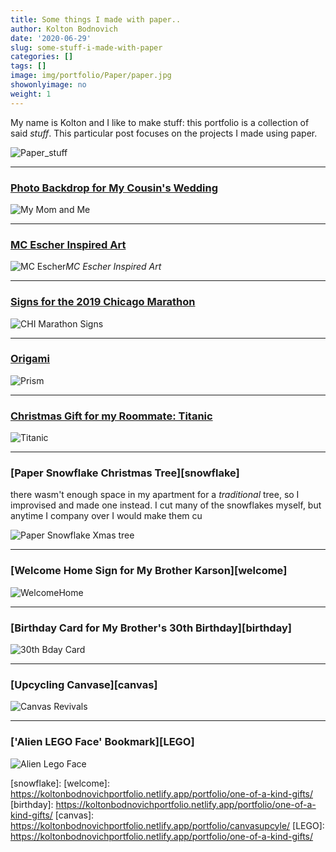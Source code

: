 ```yaml
---
title: Some things I made with paper..
author: Kolton Bodnovich
date: '2020-06-29'
slug: some-stuff-i-made-with-paper
categories: []
tags: []
image: img/portfolio/Paper/paper.jpg
showonlyimage: no
weight: 1
---
```




<!--more-->

My name is Kolton and I like to make stuff: this portfolio is a collection of said *stuff*. This particular post focuses on the projects I made using paper. 

![Paper_stuff](/portfolio/2020-06-29-some-stuff-i-made-with-paper_files/paper.jpg)


******

### [Photo Backdrop for My Cousin's Wedding][wedding]

![My Mom and Me ](/portfolio/Paper_files/me.jpg)

******

### [MC Escher Inspired Art][Escher]

![MC Escher](/portfolio/Paper_files/escher.jpg)*MC Escher Inspired Art*

******

### [Signs for the 2019 Chicago Marathon][chicago]

![CHI Marathon Signs](/portfolio/Paper_files/chicago.jpg)

******

### [Origami][prism]  

![Prism](/portfolio/Paper_files/prism.jpg)

******

### [Christmas Gift for my Roommate: Titanic][Titanic] 

![Titanic](/portfolio/Paper_files/titanic.jpg)

******

### [Paper Snowflake Christmas Tree][snowflake]

there wasm't enough space in my apartment for a *traditional* tree, so I improvised and made one instead. I cut many of the snowflakes myself, but anytime I company over I would make them cu
 
![Paper Snowflake Xmas tree](/portfolio/Paper_files/snowflakes.gif)

******

### [Welcome Home Sign for My Brother Karson][welcome]

![WelcomeHome](/portfolio/Paper_files/welcome.jpg)

******

### [Birthday Card for My Brother's 30th Birthday][birthday]

![30th Bday Card](/portfolio/Paper_files/thirty.jpg)

******

### [Upcycling Canvase][canvas]

![Canvas Revivals](/portfolio/Paper_files/canvas.jpg)

******

### ['Alien LEGO Face' Bookmark][LEGO]

![Alien Lego Face](/portfolio/Paper_files/alienrobot.png)

[wedding]: https://koltonbodnovichportfolio.netlify.app/portfolio/weddings-showers/
[Escher]: https://koltonbodnovichportfolio.netlify.app/portfolio/mc-escher/
[chicago]: https://koltonbodnovichportfolio.netlify.app/portfolio/6w_kipchoge/ 
[prism]: https://koltonbodnovichportfolio.netlify.app/portfolio/wall-decor/ 
[Titanic]: https://koltonbodnovichportfolio.netlify.app/portfolio/one-of-a-kind-gifts/
[snowflake]: 
[welcome]: https://koltonbodnovichportfolio.netlify.app/portfolio/one-of-a-kind-gifts/
[birthday]: https://koltonbodnovichportfolio.netlify.app/portfolio/one-of-a-kind-gifts/
[canvas]: https://koltonbodnovichportfolio.netlify.app/portfolio/canvasupcyle/
[LEGO]: https://koltonbodnovichportfolio.netlify.app/portfolio/one-of-a-kind-gifts/
